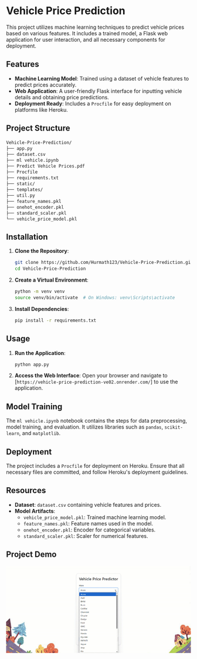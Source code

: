 
# Vehicle Price Prediction

This project utilizes machine learning techniques to predict vehicle prices based on various features. It includes a trained model, a Flask web application for user interaction, and all necessary components for deployment.

## Features

- **Machine Learning Model**: Trained using a dataset of vehicle features to predict prices accurately.
- **Web Application**: A user-friendly Flask interface for inputting vehicle details and obtaining price predictions.
- **Deployment Ready**: Includes a `Procfile` for easy deployment on platforms like Heroku.

## Project Structure

```
Vehicle-Price-Prediction/
├── app.py
├── dataset.csv
├── ml vehicle.ipynb
├── Predict Vehicle Prices.pdf
├── Procfile
├── requirements.txt
├── static/
├── templates/
├── util.py
├── feature_names.pkl
├── onehot_encoder.pkl
├── standard_scaler.pkl
└── vehicle_price_model.pkl
```

## Installation

1. **Clone the Repository**:
   ```bash
   git clone https://github.com/Hurmath123/Vehicle-Price-Prediction.git
   cd Vehicle-Price-Prediction
   ```

2. **Create a Virtual Environment**:
   ```bash
   python -m venv venv
   source venv/bin/activate  # On Windows: venv\Scripts\activate
   ```

3. **Install Dependencies**:
   ```bash
   pip install -r requirements.txt
   ```

## Usage

1. **Run the Application**:
   ```bash
   python app.py
   ```

2. **Access the Web Interface**:
   Open your browser and navigate to [`https://vehicle-price-prediction-ve02.onrender.com/`] to use the application.

##  Model Training

The `ml vehicle.ipynb` notebook contains the steps for data preprocessing, model training, and evaluation. It utilizes libraries such as `pandas`, `scikit-learn`, and `matplotlib`.

##  Deployment

The project includes a `Procfile` for deployment on Heroku. Ensure that all necessary files are committed, and follow Heroku's deployment guidelines.

##  Resources

- **Dataset**: `dataset.csv` containing vehicle features and prices.
- **Model Artifacts**:
  - `vehicle_price_model.pkl`: Trained machine learning model.
  - `feature_names.pkl`: Feature names used in the model.
  - `onehot_encoder.pkl`: Encoder for categorical variables.
  - `standard_scaler.pkl`: Scaler for numerical features.

## Project Demo

![Demo](readme_resources/demo.gif)
